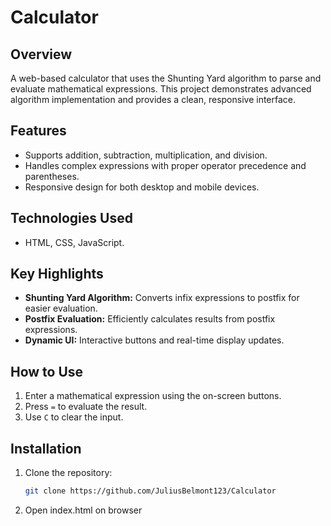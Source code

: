 # Calculator

## Overview
A web-based calculator that uses the Shunting Yard algorithm to parse and evaluate mathematical expressions. This project demonstrates advanced algorithm implementation and provides a clean, responsive interface.

## Features
- Supports addition, subtraction, multiplication, and division.
- Handles complex expressions with proper operator precedence and parentheses.
- Responsive design for both desktop and mobile devices.

## Technologies Used
- HTML, CSS, JavaScript.

## Key Highlights
- **Shunting Yard Algorithm:** Converts infix expressions to postfix for easier evaluation.
- **Postfix Evaluation:** Efficiently calculates results from postfix expressions.
- **Dynamic UI:** Interactive buttons and real-time display updates.

## How to Use
1. Enter a mathematical expression using the on-screen buttons.
2. Press `=` to evaluate the result.
3. Use `C` to clear the input.

## Installation
1. Clone the repository:  
   ```bash
   git clone https://github.com/JuliusBelmont123/Calculator
   ```
2. Open index.html on browser
   
